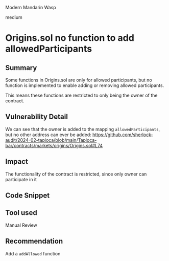 Modern Mandarin Wasp

medium

# Origins.sol no function to add allowedParticipants

## Summary
Some functions in Origins.sol are only for allowed participants, but no function is implemented to enable adding or removing allowed participants.

This means these functions are restricted to only being the owner of the contract.

## Vulnerability Detail

We can see that the owner is added to the mapping `allowedParticipants`, but no other address can ever be added:
https://github.com/sherlock-audit/2024-02-tapioca/blob/main/Tapioca-bar/contracts/markets/origins/Origins.sol#L74

## Impact
The functionality of the contract is restricted, since only owner can participate in it

## Code Snippet

## Tool used

Manual Review

## Recommendation
Add a `addAllowed` function